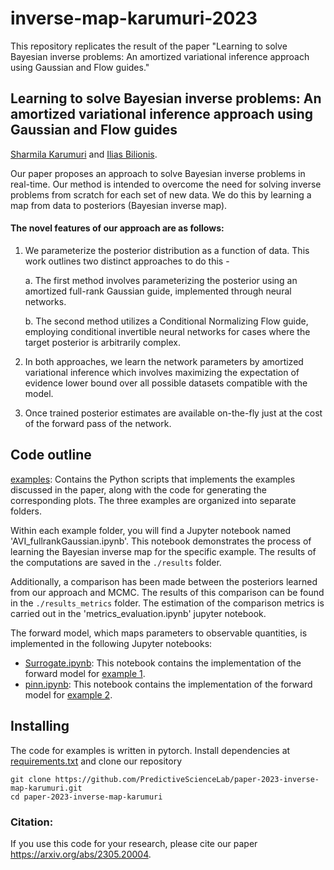 # inverse-map-karumuri-2023
This repository replicates the result of the paper "Learning to solve Bayesian inverse problems: An amortized variational inference approach using Gaussian and Flow guides."

## **Learning to solve Bayesian inverse problems: An amortized variational inference approach using Gaussian and Flow guides**
[Sharmila Karumuri](https://scholar.google.com/citations?user=uY1G-S0AAAAJ&hl=en) and [Ilias Bilionis](https://scholar.google.com/citations?user=rjXLtJMAAAAJ&hl=en).

Our paper proposes an approach to solve Bayesian inverse problems in real-time. Our method is intended to overcome the need for solving inverse problems from scratch for each set of new data. We do this by learning a map from data to posteriors (Bayesian inverse map).

#### The novel features of our approach are as follows:

1.	We parameterize the posterior distribution as a function of data. This work outlines two distinct approaches to do this -

    a. The first method involves parameterizing the posterior using an amortized full-rank Gaussian guide, implemented through neural networks.
    
  	b. The second method utilizes a Conditional Normalizing Flow guide, employing conditional invertible neural networks for cases where the target posterior is arbitrarily complex. 
2.	In both approaches,  we learn the network parameters by amortized variational inference which involves maximizing the expectation of evidence lower bound over all possible datasets compatible with the model.
3.	Once trained posterior estimates are available on-the-fly just at the cost of the forward pass of the network.

## Code outline

[examples](https://github.com/PredictiveScienceLab/paper-2023-inverse-map-karumuri/tree/main/examples): Contains the Python scripts that implements the examples discussed in the paper, along with the code for generating the corresponding plots. The three examples are organized into  separate folders.

Within each example folder, you will find a Jupyter notebook named 'AVI_fullrankGaussian.ipynb'. This notebook demonstrates the process of learning the Bayesian inverse map for the specific example. The results of the computations are saved in the ```./results``` folder.

Additionally, a comparison has been made between the posteriors learned from our approach and MCMC. The results of this comparison can be found in the ```./results_metrics``` folder. The estimation of the comparison metrics is carried out in the 'metrics_evaluation.ipynb' jupyter notebook.

The forward model, which maps parameters to observable quantities, is implemented in the following Jupyter notebooks:
* [Surrogate.ipynb](https://github.com/PredictiveScienceLab/paper-2023-inverse-map-karumuri/tree/main/examples/1-Damage_location_detection/Surrogate.ipynb): This notebook contains the implementation of the forward model for [example 1](https://github.com/PredictiveScienceLab/paper-2023-inverse-map-karumuri/tree/main/examples/1-Damage_location_detection).
* [pinn.ipynb](https://github.com/PredictiveScienceLab/paper-2023-inverse-map-karumuri/tree/main/examples/2-1D_heateqn_Wiener-Levy_process/pinn.ipynb): This notebook contains the implementation of the forward model for [example 2](https://github.com/PredictiveScienceLab/paper-2023-inverse-map-karumuri/tree/main/examples/2-1D_heateqn_Wiener-Levy_process).

## Installing

The code for examples is written in pytorch. Install dependencies at [requirements.txt](https://github.com/PredictiveScienceLab/paper-2023-inverse-map-karumuri/tree/main/requirements.txt) and clone our repository
```
git clone https://github.com/PredictiveScienceLab/paper-2023-inverse-map-karumuri.git
cd paper-2023-inverse-map-karumuri
```

### Citation:
If you use this code for your research, please cite our paper https://arxiv.org/abs/2305.20004.



